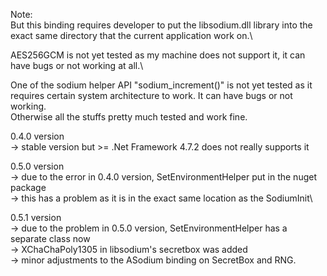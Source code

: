 Note:\
But this binding requires developer to put the libsodium.dll library into the exact same directory that the current application work on.\

AES256GCM is not yet tested as my machine does not support it, it can have bugs or not working at all.\

One of the sodium helper API "sodium_increment()" is not yet tested as it requires certain system architecture to work. It can have bugs or not working. \
Otherwise all the stuffs pretty much tested and work fine.

0.4.0 version \
-> stable version but >= .Net Framework 4.7.2 does not really supports it

0.5.0 version\
-> due to the error in 0.4.0 version, SetEnvironmentHelper put in the nuget package\
-> this has a problem as it is in the exact same location as the SodiumInit\

0.5.1 version\
-> due to the problem in 0.5.0 version, SetEnvironmentHelper has a separate class now\
-> XChaChaPoly1305 in libsodium's secretbox was added\
-> minor adjustments to the ASodium binding on SecretBox and RNG. 
